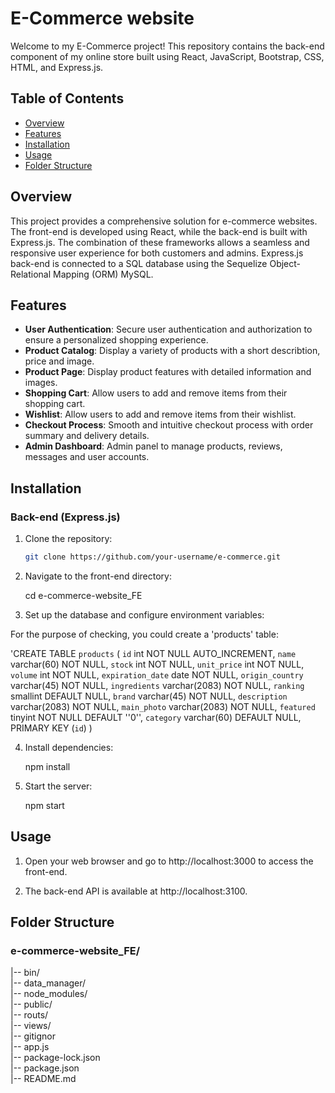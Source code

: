 # E-Commerce website

Welcome to my E-Commerce project! This repository contains the back-end component of my online store built using React, JavaScript, Bootstrap, CSS, HTML, and Express.js.

## Table of Contents

- [Overview](#overview)
- [Features](#features)
- [Installation](#installation)
- [Usage](#usage)
- [Folder Structure](#folder-structure)

## Overview

This project provides a comprehensive solution for e-commerce websites. The front-end is developed using React, while the back-end is built with Express.js. The combination of these frameworks allows a seamless and responsive user experience for both customers and admins.
Express.js back-end is connected to a SQL database using the Sequelize Object-Relational Mapping (ORM) MySQL.

## Features

- **User Authentication**: Secure user authentication and authorization to ensure a personalized shopping experience.
- **Product Catalog**: Display a variety of products with a short describtion, price and image.
- **Product Page**: Display product features with detailed information and images.
- **Shopping Cart**: Allow users to add and remove items from their shopping cart.
- **Wishlist**: Allow users to add and remove items from their wishlist.
- **Checkout Process**: Smooth and intuitive checkout process with order summary and delivery details.
- **Admin Dashboard**: Admin panel to manage products, reviews, messages and user accounts.

## Installation

### Back-end (Express.js)

1. Clone the repository:

   ```bash
   git clone https://github.com/your-username/e-commerce.git

2. Navigate to the front-end directory:

   cd e-commerce-website_FE

3. Set up the database and configure environment variables:

For the purpose of checking, you could create a 'products' table:

  'CREATE TABLE `products` (
    `id` int NOT NULL AUTO_INCREMENT,
    `name` varchar(60) NOT NULL,
    `stock` int NOT NULL,
    `unit_price` int NOT NULL,
    `volume` int NOT NULL,
    `expiration_date` date NOT NULL,
    `origin_country` varchar(45) NOT NULL,
    `ingredients` varchar(2083) NOT NULL,
    `ranking` smallint DEFAULT NULL,
    `brand` varchar(45) NOT NULL,
    `description` varchar(2083) NOT NULL,
    `main_photo` varchar(2083) NOT NULL,
    `featured` tinyint NOT NULL DEFAULT ''0'',
    `category` varchar(60) DEFAULT NULL,
    PRIMARY KEY (`id`)
  )

4. Install dependencies:

   npm install

5. Start the server:

   npm start

## Usage

1. Open your web browser and go to http://localhost:3000 to access the front-end.

2. The back-end API is available at http://localhost:3100.

## Folder Structure

### e-commerce-website_FE/

|-- bin/  
|-- data_manager/  
|-- node_modules/  
|-- public/  
|-- routs/  
|-- views/  
|-- gitignor  
|-- app.js  
|-- package-lock.json  
|-- package.json  
|-- README.md  

